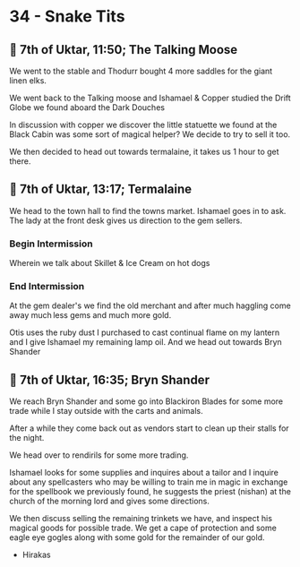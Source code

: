 # 34 - Snake Tits

## 📅 7th of Uktar, 11:50; The Talking Moose

We went to the stable and Thodurr bought 4 more saddles for the giant linen elks.

We went back to the Talking moose and Ishamael & Copper studied the Drift Globe we found aboard the Dark Douches

In discussion with copper we discover the little statuette we found at the Black Cabin was some sort of magical helper? We decide to try to sell it too.

We then decided to head out towards termalaine, it takes us 1 hour to get there.

## 📅 7th of Uktar, 13:17; Termalaine

We head to the town hall to find the towns market. Ishamael goes in to ask. The lady at the front desk gives us direction to the gem sellers.

### Begin Intermission

Wherein we talk about Skillet & Ice Cream on hot dogs

### End Intermission

At the gem dealer's we find the old merchant and after much haggling come away much less gems and much more gold.

Otis uses the ruby dust I purchased to cast continual flame on my lantern and I give Ishamael my remaining lamp oil. And we head out towards Bryn Shander

## 📅 7th of Uktar, 16:35; Bryn Shander

We reach Bryn Shander and some go into Blackiron Blades for some more trade while I stay outside with the carts and animals.

After a while they come back out as vendors start to clean up their stalls for the night.

We head over to rendirils for some more trading.

Ishamael looks for some supplies and inquires about a tailor and I inquire about any spellcasters who may be willing to train me in magic in exchange for the spellbook we previously found, he suggests the priest (nishan) at the church of the morning lord and gives some directions.

We then discuss selling the remaining trinkets we have, and inspect his magical goods for possible trade. We get a cape of protection and some eagle eye gogles along with some gold for the remainder of our gold.

- Hirakas
